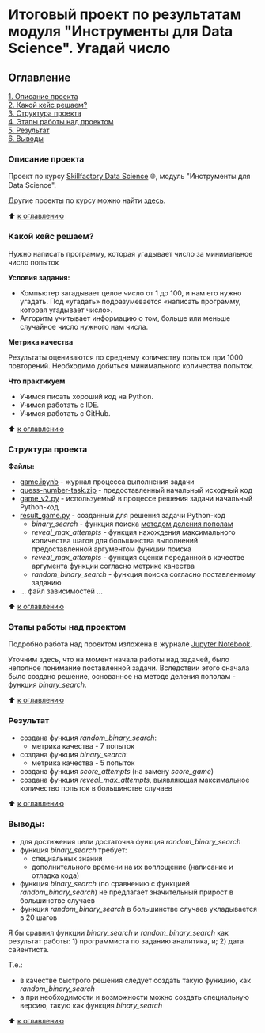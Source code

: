 # Итоговый проект по результатам модуля "Инструменты для Data Science". Угадай число

## Оглавление  
[1. Описание проекта](#описание-проекта)  
[2. Какой кейс решаем?](#какой-кейс-решаем)  
[3. Структура проекта](#структура-проекта)  
[4. Этапы работы над проектом](#этапы-работы-над-проектом)  
[5. Результат](#результат)  
[6. Выводы](#выводы)  


### Описание проекта

Проект по курсу [Skillfactory Data Science](https://skillfactory.ru/data-scientist-pro) 🌐, модуль "Инструменты для Data Science".

Другие проекты по курсу можно найти [здесь](/../../../../DS-PRO-PIT/ds_pro_work).

:arrow_up: [к оглавлению](#оглавление)


### Какой кейс решаем?

Нужно написать программу, которая угадывает число за минимальное число попыток

**Условия задания:**
- Компьютер загадывает целое число от 1 до 100, и нам его нужно угадать. Под «угадать» подразумевается «написать программу, которая угадывает число».
- Алгоритм учитывает информацию о том, больше или меньше случайное число нужного нам числа.

**Метрика качества**

Результаты оцениваются по среднему количеству попыток при 1000 повторений. Необходимо добиться минимального количества попыток. 

**Что практикуем**
- Учимся писать хороший код на Python.
- Учимся работать с IDE.
- Учимся работать с GitHub.

:arrow_up: [к оглавлению](#оглавление)


### Структура проекта

**Файлы:**
- [game.ipynb](game.ipynb) - журнал процесса выполнения задачи
- [guess-number-task.zip](guess-number-task.zip) - предоставленный начальный исходный код
- [game_v2.py](game_v2.py) - используемый в процессе решения задачи начальный Python-код
- [result_game.py](result_game.py) - созданный для решения задачи Python-код
  - *binary_search* - функция поиска [методом деления пополам](https://ru.wikipedia.org/wiki/Двоичный_поиск)
  - *reveal_max_attempts* - функция нахождения максимального количества шагов для большинства выполнений предоставленной аргументом функции поиска
  - *reveal_max_attempts* - функция оценки переданной в качестве аргумента функции согласно метрике качества
  - *random_binary_search* - функция поиска согласно поставленному заданию
- ... файл зависимостей ...

:arrow_up: [к оглавлению](#оглавление)


### Этапы работы над проектом

Подробно работа над проектом изложена в журнале [Jupyter Notebook](game.ipynb).

Уточним здесь, что на момент начала работы над задачей, было неполное понимание поставленной задачи.
Вследствии этого сначала было создано решение, основанное на методе деления пополам - функция *binary_search*.

:arrow_up: [к оглавлению](#оглавление)


### Результат

- создана функция *random_binary_search*:
  - метрика качества - 7 попыток
- создана функция *binary_search*:
  - метрика качества - 5 попыток
- создана функция *score_attempts* (на замену *score_game*)
- создана функция *reveal_max_attempts*, выявляющая максимальное количество попыток в большинстве случаев

:arrow_up: [к оглавлению](#оглавление)


### Выводы:
- для достижения цели достаточна функция *random_binary_search*
- функция *binary_search* требует:
  - специальных знаний
  - дополнительного времени на их воплощение (написание и отладка кода)
- функция *binary_search* (по сравнению с функцией *random_binary_search*) не предлагает значительный прирост в большинстве случаев
- функция *random_binary_search* в большинстве случаев укладывается в 20 шагов

Я бы сравнил функции *binary_search* и *random_binary_search* как результат работы: 1) программиста по заданию аналитика, и; 2) дата сайентиста.

Т.е.:
- в качестве быстрого решения следует создать такую функцию, как *random_binary_search*
- а при необходимости и возможности можно создать специальную версию, такую как функция *binary_search*

:arrow_up: [к оглавлению](#оглавление)
